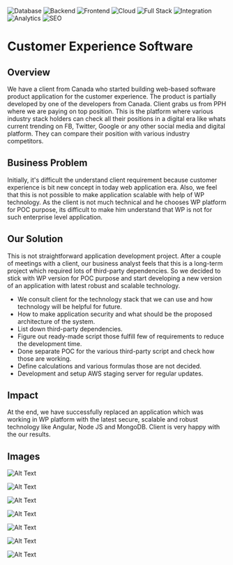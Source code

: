 ![Database](https://img.shields.io/badge/Database-MongoDB-47A248?logo=mongodb)
![Backend](https://img.shields.io/badge/Backend-Node.js-339933?logo=node.js)
![Frontend](https://img.shields.io/badge/Frontend-AngularJS-DD0031?logo=angularjs)
![Cloud](https://img.shields.io/badge/Cloud-AWS-FF9900?logo=amazonaws)
![Full Stack](https://img.shields.io/badge/Stack-MEAN-3FA037?logo=mongodb)
![Integration](https://img.shields.io/badge/Integration-Facebook-1877F2?logo=facebook)
![Analytics](https://img.shields.io/badge/Analytics-Mixpanel-7856FF?logo=mixpanel)
![SEO](https://img.shields.io/badge/SEO-Moz-0056FF?logo=moz)
# Customer Experience Software
## Overview
We have a client from Canada who started building web-based software product application for the customer experience. The product is partially developed by one of the developers from Canada. Client grabs us from PPH where we are paying on top position. This is the platform where various industry stack holders can check all their positions in a digital era like whats current trending on FB, Twitter, Google or any other social media and digital platform. They can compare their position with various industry competitors.
## Business Problem
Initially, it's difficult the understand client requirement because customer experience is bit new concept in today web application era. Also, we feel that this is not possible to make application scalable with help of WP technology. As the client is not much technical and he chooses WP platform for POC purpose, its difficult to make him understand that WP is not for such enterprise level application.
## Our Solution
This is not straightforward application development project. After a couple of meetings with a client, our business analyst feels that this is a long-term project which required lots of third-party dependencies. So we decided to stick with WP version for POC purpose and start developing a new version of an application with latest robust and scalable technology.

- We consult client for the technology stack that we can use and how technology will be helpful for future.
- How to make application security and what should be the proposed architecture of the system.
- List down third-party dependencies.
- Figure out ready-made script those fulfill few of requirements to reduce the development time.
- Done separate POC for the various third-party script and check how those are working.
- Define calculations and various formulas those are not decided.
- Development and setup AWS staging server for regular updates.
## Impact
At the end, we have successfully replaced an application which was working in WP platform with the latest secure, scalable and robust technology like Angular, Node JS and MongoDB. Client is very happy with the our results.
## Images

![Alt Text](https://d1mwexcsjeyerr.cloudfront.net/images/casestudy/one/5.png)

![Alt Text](https://d1mwexcsjeyerr.cloudfront.net/images/casestudy/one/1.png)

![Alt Text](https://d1mwexcsjeyerr.cloudfront.net/images/casestudy/one/2.png)

![Alt Text](https://d1mwexcsjeyerr.cloudfront.net/images/casestudy/one/3.png)

![Alt Text](https://d1mwexcsjeyerr.cloudfront.net/images/casestudy/one/4.png)

![Alt Text](https://d1mwexcsjeyerr.cloudfront.net/images/casestudy/one/5.png)

![Alt Text](https://d1mwexcsjeyerr.cloudfront.net/images/casestudy/one/6.png)
